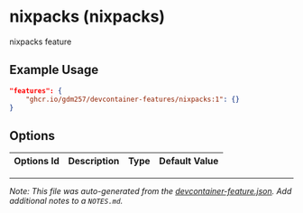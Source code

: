 
# nixpacks (nixpacks)

nixpacks feature

## Example Usage

```json
"features": {
    "ghcr.io/gdm257/devcontainer-features/nixpacks:1": {}
}
```

## Options

| Options Id | Description | Type | Default Value |
|-----|-----|-----|-----|




---

_Note: This file was auto-generated from the [devcontainer-feature.json](https://github.com/gdm257/devcontainer-features/blob/main/src/nixpacks/devcontainer-feature.json).  Add additional notes to a `NOTES.md`._
